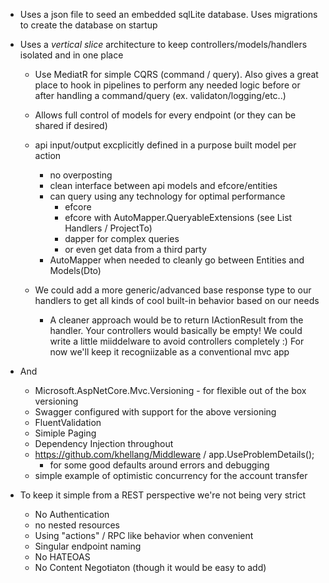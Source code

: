 
 
 
- Uses a json file to seed an embedded sqlLite database.  Uses migrations to create the database on startup

- Uses a *vertical slice* architecture to keep controllers/models/handlers isolated and in one place
   - Use MediatR for simple CQRS (command / query).  Also gives a great place to hook in pipelines
     to perform any needed logic before or after handling a command/query (ex. validaton/logging/etc..)
   
   - Allows full control of models for every endpoint (or they can be shared if desired)
  	- api input/output excplicitly defined in a purpose built model per action 
        - no overposting
        - clean interface between api models and efcore/entities
        - can query using any technology for optimal performance
            - efcore 
            - efcore with AutoMapper.QueryableExtensions (see List Handlers / ProjectTo)
            - dapper for complex queries
            - or even get data from a third party
        - AutoMapper when needed to cleanly go between Entities and Models(Dto)

   - We could add a more generic/advanced base response type to our handlers to get all kinds
      of cool built-in behavior based on our needs
      - A cleaner approach would be to return IActionResult from the handler.
        Your controllers would basically be empty! We could write a little miiddelware to avoid controllers completely :)
        For now we'll keep it recogniizable as a conventional mvc app
    
- And
   - Microsoft.AspNetCore.Mvc.Versioning - for flexible out of the box versioning
   - Swagger configured with support for the above versioning 
   - FluentValidation
   - Simiple Paging
   - Dependency Injection throughout
   - https://github.com/khellang/Middleware / app.UseProblemDetails();
        - for some good defaults around errors and debugging
   - simple example of optimistic concurrency for the account transfer


- To keep it simple from a REST perspective we're not being very strict
    - No Authentication
    - no nested resources
    - Using "actions" / RPC like behavior when convenient
    - Singular endpoint naming
    - No HATEOAS
    - No Content Negotiaton (though it would be easy to add)
   
